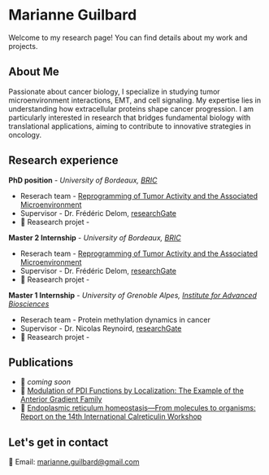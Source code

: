 # Marianne Guilbard 
Welcome to my research page! You can find details about my work and projects. 

## About Me 
Passionate about cancer biology, I specialize in studying tumor microenvironment interactions, EMT, and cell signaling. My expertise lies in understanding how extracellular proteins shape cancer progression. I am particularly interested in research that bridges fundamental biology with translational applications, aiming to contribute to innovative strategies in oncology.

## Research experience
**PhD position** - *University of Bordeaux, [BRIC](https://www.bricbordeaux.com/)*     
- Reserach team - [Reprogramming of Tumor Activity and the Associated Microenvironment](https://www.bricbordeaux.com/bric-team/reprogrammation-de-lactivite-tumorale-et-du-microenvironnement-associe-rytme/)     
- Supervisor - Dr. Frédéric Delom, [researchGate](https://www.researchgate.net/profile/Frederic-Delom)
- :microscope: Reasearch projet - 

**Master 2 Internship** - *University of Bordeaux, [BRIC](https://www.bricbordeaux.com/)*  
- Reserach team - [Reprogramming of Tumor Activity and the Associated Microenvironment](https://www.bricbordeaux.com/bric-team/reprogrammation-de-lactivite-tumorale-et-du-microenvironnement-associe-rytme/)       
- Supervisor - Dr. Frédéric Delom, [researchGate](https://www.researchgate.net/profile/Frederic-Delom)  
- :microscope: Reasearch projet - 

**Master 1 Internship** - *University of Grenoble Alpes, [Institute for Advanced Biosciences](https://iab-grenoble.fr/)*    
- Reserach team -  Protein methylation dynamics in cancer
- Supervisor - Dr. Nicolas Reynoird, [researchGate](https://www.researchgate.net/profile/Nicolas-Reynoird-2)
- :microscope: Reasearch projet - 

## Publications  
- 📄 *coming soon*
- 📄 [Modulation of PDI Functions by Localization: The Example of the Anterior Gradient Family](https://your-long-link.com)
- 📄 [Endoplasmic reticulum homeostasis—From molecules to organisms: Report on the 14th International Calreticulin Workshop](https://onlinelibrary-wiley-com.proxy.insermbiblio.inist.fr/doi/full/10.1111/jcmm.17840)








## Let's get in contact
📧 Email: marianne.guilbard@gmail.com
